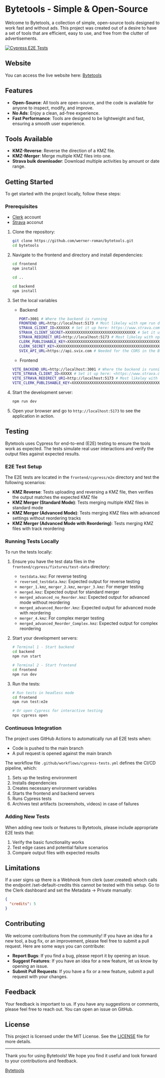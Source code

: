 # Bytetools - Simple & Open-Source

Welcome to Bytetools, a collection of simple, open-source tools designed to work fast and without ads. This project was created out of a desire to have a set of tools that are efficient, easy to use, and free from the clutter of advertisements.

[![Cypress E2E Tests](https://github.com/werner-roman/bytetools/actions/workflows/cypress-tests.yml/badge.svg)](https://github.com/werner-roman/bytetools/actions/workflows/cypress-tests.yml)

## Website

You can access the live website here: [Bytetools](https://bytetools.org)

## Features

- **Open-Source**: All tools are open-source, and the code is available for anyone to inspect, modify, and improve.
- **No Ads**: Enjoy a clean, ad-free experience.
- **Fast Performance**: Tools are designed to be lightweight and fast, ensuring a smooth user experience.

## Tools Available

- **KMZ-Reverse**: Reverse the direction of a KMZ file.
- **KMZ-Merger**: Merge multiple KMZ files into one.
- **Strava bulk downloader**: Download multiple activities by amount or date range.

## Getting Started

To get started with the project locally, follow these steps:

### Prerequisites

- [Clerk](https://clerk.com) account
- [Strava](https://strava.com) acconut

1. Clone the repository:

   ```sh
   git clone https://github.com/werner-roman/bytetools.git
   cd bytetools
   ```

2. Navigate to the frontend and  directory and install dependencies:

   ```sh
   cd frontend
   npm install
   
   cd ..
   
   cd backend
   npm install
   ```

3. Set the local variables
   - Backend

   ```sh
      PORT=3001 # Where the backend is running
      FRONTEND_URL=http://localhost:5173 # Most likeley with npm run dev (vite)
      STRAVA_CLIENT_ID=XXXXXX # Set it up here: https://www.strava.com/settings/api
      STRAVA_CLIENT_SECRET=XXXXXXXXXXXXXXXXXXXXXXXXXXXXXXXX # Set it up here: https://www.strava.com/settings/api
      STRAVA_REDIRECT_URI=http://localhost:5173 # Most likeley with npm run dev (vite)
      CLERK_PUBLISHABLE_KEY=XXXXXXXXXXXXXXXXXXXXXXXXXXXXXXXXXXXXXXXXXXXXXXXXXXXXXXXXXXXX # Set it up here: https://dashboard.clerk.com/ -> Configure -> API Keys
      CLERK_SECRET_KEY=XXXXXXXXXXXXXXXXXXXXXXXXXXXXXXXXXXXXXXXXXXXXXXXXXX # Set it up here: https://dashboard.clerk.com/ -> Configure -> API Keys
      SVIX_API_URL=https://api.svix.com # Needed for the CORS in the Backend - Webhook by Clerk
   ```

   - Frontend
  
   ```sh
   VITE_BACKEND_URL=http://localhost:3001 # Where the backend is running
   VITE_STRAVA_CLIENT_ID=XXXXX # Set it up here: <https://www.strava.com/settings/api>
   VITE_STRAVA_REDIRECT_URI=http://localhost:5173 # Most likeley with npm run dev (vite)
   VITE_CLERK_PUBLISHABLE_KEY=XXXXXXXXXXXXXXXXXXXXXXXXXXXXXXXXXXXXXXXXXXXXXXXXXXXXXXXXXXXX # Set it up here: https://dashboard.clerk.com/ -> Configure -> API Keys
   ```

4. Start the development server:

   ```sh
   npm run dev
   ```

5. Open your browser and go to `http://localhost:5173` to see the application in action.

## Testing

Bytetools uses Cypress for end-to-end (E2E) testing to ensure the tools work as expected. The tests simulate real user interactions and verify the output files against expected results.

### E2E Test Setup

The E2E tests are located in the `frontend/cypress/e2e` directory and test the following scenarios:

- **KMZ Reverse**: Tests uploading and reversing a KMZ file, then verifies the output matches the expected KMZ file
- **KMZ Merger (Standard Mode)**: Tests merging multiple KMZ files in standard mode
- **KMZ Merger (Advanced Mode)**: Tests merging KMZ files with advanced settings without reordering tracks
- **KMZ Merger (Advanced Mode with Reordering)**: Tests merging KMZ files with track reordering

### Running Tests Locally

To run the tests locally:

1. Ensure you have the test data files in the `frontend/cypress/fixtures/test-data` directory:
   - `testdata.kmz`: For reverse testing
   - `reversed_testdata.kmz`: Expected output for reverse testing
   - `merger_1.kmz`, `merger_2.kmz`, `merger_3.kmz`: For merger testing
   - `merged.kmz`: Expected output for standard merger
   - `merged_advanced_no_Reorder.kmz`: Expected output for advanced mode without reordering
   - `merged_advanced_Reorder.kmz`: Expected output for advanced mode with reordering
   - `merger_4.kmz`: For complex merger testing
   - `merged_advanced_Reorder_Complex.kmz`: Expected output for complex reordering

2. Start your development servers:

   ```sh
   # Terminal 1 - Start backend
   cd backend
   npm run start
   
   # Terminal 2 - Start frontend
   cd frontend
   npm run dev
   ```

3. Run the tests:

   ```sh
   # Run tests in headless mode
   cd frontend
   npm run test:e2e
   
   # Or open Cypress for interactive testing
   npx cypress open
   ```

### Continuous Integration

The project uses GitHub Actions to automatically run all E2E tests when:

- Code is pushed to the main branch
- A pull request is opened against the main branch

The workflow file `.github/workflows/cypress-tests.yml` defines the CI/CD pipeline, which:

1. Sets up the testing environment
2. Installs dependencies
3. Creates necessary environment variables
4. Starts the frontend and backend servers
5. Runs Cypress tests
6. Archives test artifacts (screenshots, videos) in case of failures

### Adding New Tests

When adding new tools or features to Bytetools, please include appropriate E2E tests that:

1. Verify the basic functionality works
2. Test edge cases and potential failure scenarios
3. Compare output files with expected results

## Limitations

If a user signs up there is a Webhook from clerk (user.created) whoch calls the endpoint /set-default-credits this cannot be tested with this setup. Go to the Clerk dashboard and set the Metadata -> Private manually:

```json
{
  "credits": 5
}
   ```

## Contributing

We welcome contributions from the community! If you have an idea for a new tool, a bug fix, or an improvement, please feel free to submit a pull request. Here are some ways you can contribute:

- **Report Bugs**: If you find a bug, please report it by opening an issue.
- **Suggest Features**: If you have an idea for a new feature, let us know by opening an issue.
- **Submit Pull Requests**: If you have a fix or a new feature, submit a pull request with your changes.

## Feedback

Your feedback is important to us. If you have any suggestions or comments, please feel free to reach out. You can open an issue on GitHub.

## License

This project is licensed under the MIT License. See the [LICENSE](LICENSE) file for more details.

---

Thank you for using Bytetools! We hope you find it useful and look forward to your contributions and feedback.

[Bytetools](https://bytetools.org)
